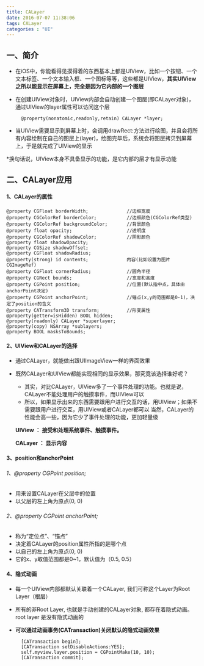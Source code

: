 ```yaml
---
title: CALayer
date: 2016-07-07 11:38:06
tags: CALayer
categories : "UI"
---
```

## 一、简介
* 在iOS中，你能看得见摸得着的东西基本上都是UIView，比如一个按钮、一个文本标签、一个文本输入框、一个图标等等，这些都是UIView，**其实UIView之所以能显示在屏幕上，完全是因为它内部的一个图层**

* 在创建UIView对象时，UIView内部会自动创建一个图层(即CALayer对象)，通过UIView的layer属性可以访问这个层

        @property(nonatomic,readonly,retain) CALayer *layer; 

* 当UIView需要显示到屏幕上时，会调用drawRect:方法进行绘图，并且会将所有内容绘制在自己的图层上(layer)，绘图完毕后，系统会将图层拷贝到屏幕上，于是就完成了UIView的显示

*换句话说，UIView本身不具备显示的功能，是它内部的层才有显示功能
## 二、CALayer应用
#### 1、CALayer的属性
	@property CGFloat borderWidth;				//边框宽度
	@property CGColorRef borderColor;			//边框颜色(CGColorRef类型)
	@property CGColorRef backgroundColor; 		//背景颜色
	@property float opacity;					//透明度
	@property CGColorRef shadowColor; 			//阴影颜色
	@property float shadowOpacity;
	@property CGSize shadowOffset;
	@property CGFloat shadowRadius;
	@property(strong) id contents;				内容(比如设置为图片CGImageRef)
	@property CGFloat cornerRadius;				//圆角半径
	@property CGRect bounds;					//宽度和高度
	@property CGPoint position;					//位置(默认指中点，具体由anchorPoint决定)
	@property CGPoint anchorPoint;				//锚点(x,y的范围都是0-1)，决定了position的含义
	@property CATransform3D transform;			//形变属性
	@property(getter=isHidden) BOOL hidden;
	@property(readonly) CALayer *superlayer;
	@property(copy) NSArray *sublayers;
	@property BOOL masksToBounds;

#### 2、UIView和CALayer的选择
* 通过CALayer，就能做出跟UIImageView一样的界面效果

* 既然CALayer和UIView都能实现相同的显示效果，那究竟该选择谁好呢？
	* 其实，对比CALayer，UIView多了一个事件处理的功能。也就是说，CALayer不能处理用户的触摸事件，而UIView可以
	* 所以，如果显示出来的东西需要跟用户进行交互的话，用UIView；如果不需要跟用户进行交互，用UIView或者CALayer都可以
当然，CALayer的性能会高一些，因为它少了事件处理的功能，更加轻量级

	**UIView ： 接受和处理系统事件、触摸事件。**
	
	**CALayer ： 显示内容**
	
#### 3、position和anchorPoint
###### 1、@property CGPoint position;
* 用来设置CALayer在父层中的位置
* 以父层的左上角为原点(0, 0)

###### 2、@property CGPoint anchorPoint;
* 称为“定位点”、“锚点”
* 决定着CALayer的position属性所指的是哪个点
* 以自己的左上角为原点(0, 0)
* 它的x、y取值范围都是0~1，默认值为（0.5, 0.5）

#### 4、隐式动画
* 每一个UIView内部都默认关联着一个CALayer, 我们可称这个Layer为Root Layer（根层）
* 所有的非Root Layer, 也就是手动创建的CALayer对象, 都存在着隐式动画。 root layer 是没有隐式动画的
* **可以通过动画事务(CATransaction)关闭默认的隐式动画效果**

		[CATransaction begin];
		[CATransaction setDisableActions:YES];
		self.myview.layer.position = CGPointMake(10, 10);
		[CATransaction commit];